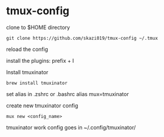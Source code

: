 # tmux-config

clone to $HOME directory
```shell
git clone https://github.com/skazi019/tmux-config ~/.tmux
```

reload the config

install the plugins: prefix + I

Install tmuxinator
```shell
brew install tmuxinator
```

set alias in .zshrc or .bashrc
alias mux=tmuxinator

create new tmuxinator config 
```shell
mux new <config_name>
```

tmuxinator work config goes in ~/.config/tmuxinator/

